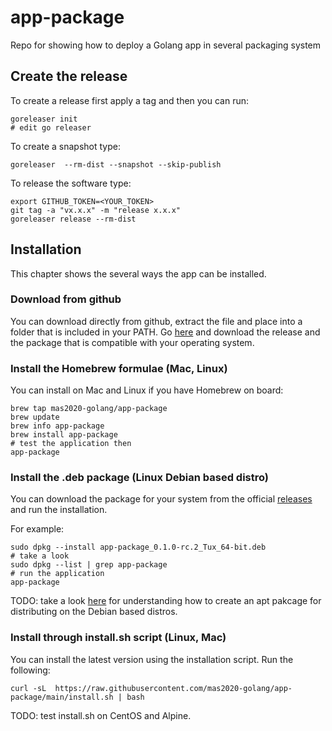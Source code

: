 # app-package
Repo for showing how to deploy a Golang app in several packaging system

## Create the release

To create a release first apply a tag and then you can run:
```shell
goreleaser init
# edit go releaser
```
To create a snapshot type:
```shell
goreleaser  --rm-dist --snapshot --skip-publish
```

To release the software type:
```shell
export GITHUB_TOKEN=<YOUR_TOKEN>
git tag -a "vx.x.x" -m "release x.x.x"
goreleaser release --rm-dist
```

## Installation

This chapter shows the several ways the app can be installed.

### Download from github

You can download directly from github, extract the file and place into a folder that is included in your PATH.
Go [here](https://github.com/mas2020-golang/app-package/releases) and download the release and the package that is compatible with your operating system.

### Install the Homebrew formulae (Mac, Linux)

You can install on Mac and Linux if you have Homebrew on board:

```shell
brew tap mas2020-golang/app-package
brew update
brew info app-package
brew install app-package
# test the application then
app-package
```

### Install the .deb package (Linux Debian based distro)

You can download the package for your system from the official [releases](https://github.com/mas2020-golang/app-package/releases) and run the installation.

For example:

```shell
sudo dpkg --install app-package_0.1.0-rc.2_Tux_64-bit.deb
# take a look
sudo dpkg --list | grep app-package
# run the application
app-package
```

TODO: take a look [here](https://wiki.debian.org/DebianRepository/SetupWithReprepro) for understanding how to create an apt pakcage for distributing on the Debian based distros.

### Install through install.sh script (Linux, Mac)

You can install the latest version using the installation script. Run the following:

```shell
curl -sL  https://raw.githubusercontent.com/mas2020-golang/app-package/main/install.sh | bash
```

TODO: test install.sh on CentOS and Alpine.